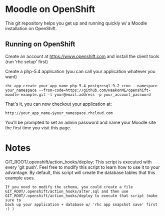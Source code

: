 Moodle on OpenShift
===================

This git repository helps you get up and running quickly w/ a Moodle installation on OpenShift.  

Running on OpenShift
----------------------------

Create an account at https://www.openshift.com and install the client tools (run 'rhc setup' first)

Create a php-5.4 application (you can call your application whatever you want)


	rhc app-create your_app_name php-5.4 postgresql-9.2 cron --namespace your_namespace --from-code=https://github.com/HaakonME/openshift-moodle-example.git -l your@email.address -p your_account_password

That's it, you can now checkout your application at:

	http://your_app_name-$your_namespace.rhcloud.com

You'll be prompted to set an admin password and name your Moodle site the first time you visit this
page.

Notes
=====

GIT_ROOT/.openshift/action_hooks/deploy:
    This script is executed with every 'git push'.  Feel free to modify this script
    to learn how to use it to your advantage.  By default, this script will create
    the database tables that this example uses.

    If you need to modify the schema, you could create a file
    GIT_ROOT/.openshift/action_hooks/alter.sql and then use
    GIT_ROOT/.openshift/action_hooks/deploy to execute that script (make sure to
    back up your application + database w/ 'rhc app snapshot save' first :) )
